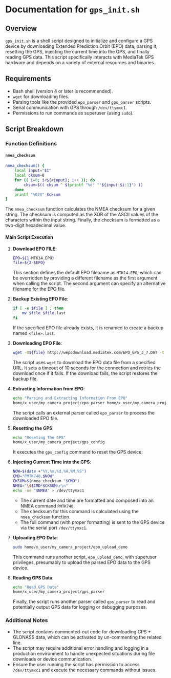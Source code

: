 # Documentation for `gps_init.sh`

## Overview

`gps_init.sh` is a shell script designed to initialize and configure a GPS device by downloading Extended Prediction Orbit (EPO) data, parsing it, resetting the GPS, injecting the current time into the GPS, and finally reading GPS data. This script specifically interacts with MediaTek GPS hardware and depends on a variety of external resources and binaries.

## Requirements

- Bash shell (version 4 or later is recommended).
- `wget` for downloading files.
- Parsing tools like the provided `epo_parser` and `gps_parser` scripts.
- Serial communication with GPS through `/dev/ttymxc1`.
- Permissions to run commands as superuser (using `sudo`).

## Script Breakdown

### Function Definitions

#### `nmea_checksum`

```bash
nmea_checksum() {
    local input="$1"
    local cksum=0
    for (( i=0; i<${#input}; i++ )); do
        cksum=$(( cksum ^ $(printf "%d" "'${input:$i:1}") ))
    done
    printf "%02X" $cksum
}
```

The `nmea_checksum` function calculates the NMEA checksum for a given string. The checksum is computed as the XOR of the ASCII values of the characters within the input string. Finally, the checksum is formatted as a two-digit hexadecimal value.

#### Main Script Execution

1. **Download EPO FILE**: 
   ```bash
   EPO=${1-MTK14.EPO}
   file=${2-$EPO}
   ```
   This section defines the default EPO filename as `MTK14.EPO`, which can be overridden by providing a different filename as the first argument when calling the script. The second argument can specify an alternative filename for the EPO file.

2. **Backup Existing EPO File**:
   ```bash
   if [ -e $file ] ; then
       mv $file $file.last
   fi
   ```
   If the specified EPO file already exists, it is renamed to create a backup named `<file>.last`.

3. **Downloading EPO File**:
   ```bash
   wget -O${file} http://wepodownload.mediatek.com/EPO_GPS_3_7.DAT -t 1 -T 10 || cp $file.last $file
   ```
   The script uses `wget` to download the EPO data file from a specified URL. It sets a timeout of 10 seconds for the connection and retries the download once if it fails. If the download fails, the script restores the backup file.

4. **Extracting Information from EPO**:
   ```bash
   echo "Parsing and Extracting Information From EPO"
   home/x_user/my_camera_project/epo_parser home/x_user/my_camera_project/MTK14.EPO 
   ```
   The script calls an external parser called `epo_parser` to process the downloaded EPO file.

5. **Resetting the GPS**:
   ```bash
   echo "Reseting The GPS"
   home/x_user/my_camera_project/gps_config
   ```
   It executes the `gps_config` command to reset the GPS device.

6. **Injecting Current Time into the GPS**:
   ```bash
   NOW=$(date +"%Y,%m,%d,%H,%M,%S")
   CMD="PMTK740,$NOW"
   CKSUM=$(nmea_checksum "$CMD")
   NMEA="\$$CMD*$CKSUM\r\n"
   echo -ne "$NMEA" > /dev/ttymxc1
   ```
   - The current date and time are formatted and composed into an NMEA command `PMTK740`.
   - The checksum for this command is calculated using the `nmea_checksum` function.
   - The full command (with proper formatting) is sent to the GPS device via the serial port `/dev/ttymxc1`.

7. **Uploading EPO Data**:
   ```bash
   sudo home/x_user/my_camera_project/epo_upload_demo
   ```
   This command runs another script, `epo_upload_demo`, with superuser privileges, presumably to upload the parsed EPO data to the GPS device.

8. **Reading GPS Data**:
   ```bash
   echo "Read GPS Data"
   home/x_user/my_camera_project/gps_parser
   ```
   Finally, the script runs another parser called `gps_parser` to read and potentially output GPS data for logging or debugging purposes.

### Additional Notes

- The script contains commented-out code for downloading GPS + GLONASS data, which can be activated by un-commenting the related line.
- The script may require additional error handling and logging in a production environment to handle unexpected situations during file downloads or device communication.
- Ensure the user running the script has permission to access `/dev/ttymxc1` and execute the necessary commands without issues.
